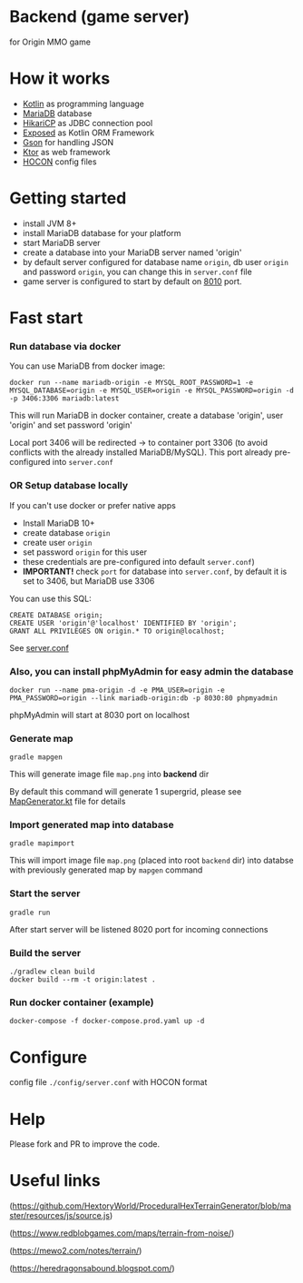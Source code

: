 # Backend (game server)
for Origin MMO game

# How it works

- [Kotlin](https://github.com/JetBrains/kotlin) as programming language
- [MariaDB](https://github.com/mariadb) database
- [HikariCP](https://github.com/brettwooldridge/HikariCP) as JDBC connection pool
- [Exposed](https://github.com/JetBrains/Exposed/) as Kotlin ORM Framework
- [Gson](https://github.com/google/gson) for handling JSON
- [Ktor](https://github.com/ktorio/ktor) as web framework
- [HOCON](https://github.com/lightbend/config/blob/master/HOCON.md) config files

# Getting started

- install JVM 8+
- install MariaDB database for your platform
- start MariaDB server
- create a database into your MariaDB server named 'origin' 
- by default server configured for database name `origin`, db user `origin` and password `origin`, you can change this in `server.conf` file
- game server is configured to start by default on [8010](http://localhost:8010) port.

# Fast start

### Run database via docker
You can use MariaDB from docker image:
```shell
docker run --name mariadb-origin -e MYSQL_ROOT_PASSWORD=1 -e MYSQL_DATABASE=origin -e MYSQL_USER=origin -e MYSQL_PASSWORD=origin -d -p 3406:3306 mariadb:latest
```
This will run MariaDB in docker container, create a database 'origin', user 'origin' and set password 'origin'

Local port 3406 will be redirected -> to container port 3306 (to avoid conflicts with the already installed MariaDB/MySQL). This port already pre-configured into `server.conf`

### OR Setup database locally
If you can't use docker or prefer native apps
- Install MariaDB 10+
- create database `origin`
- create user `origin`
- set password `origin` for this user
- these credentials are pre-configured into default `server.conf`)
- **IMPORTANT!** check `port` for database into `server.conf`, by default it is set to 3406, but MariaDB use 3306

You can use this SQL:
```mysql
CREATE DATABASE origin;
CREATE USER 'origin'@'localhost' IDENTIFIED BY 'origin';
GRANT ALL PRIVILEGES ON origin.* TO origin@localhost;
```
See [server.conf](/backend/config/server.conf)

### Also, you can install phpMyAdmin for easy admin the database
```shell
docker run --name pma-origin -d -e PMA_USER=origin -e PMA_PASSWORD=origin --link mariadb-origin:db -p 8030:80 phpmyadmin
```
phpMyAdmin will start at 8030 port on localhost
  
### Generate map
```shell
gradle mapgen
``` 
This will generate image file `map.png` into **backend** dir

By default this command will generate 1 supergrid, please see [MapGenerator.kt](/src/com/origin/util/MapGenerator.kt) file for details

### Import generated map into database
```shell
gradle mapimport
``` 
This will import image file `map.png` (placed into root `backend` dir) into databse with previously generated map by `mapgen` command

### Start the server
```shell
gradle run
```
After start server will be listened 8020 port for incoming connections

### Build the server
```shell
./gradlew clean build
docker build --rm -t origin:latest .
```

### Run docker container (example)
```shell
docker-compose -f docker-compose.prod.yaml up -d
```

# Configure
config file `./config/server.conf` with HOCON format

# Help

Please fork and PR to improve the code.

# Useful links
(https://github.com/HextoryWorld/ProceduralHexTerrainGenerator/blob/master/resources/js/source.js)

(https://www.redblobgames.com/maps/terrain-from-noise/)

(https://mewo2.com/notes/terrain/)

(https://heredragonsabound.blogspot.com/)